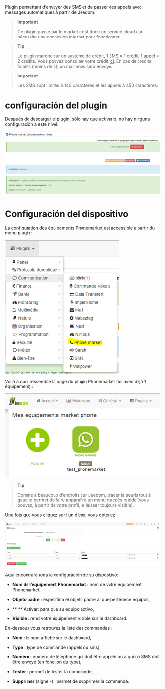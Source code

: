 Plugin permettant d’envoyer des SMS et de passer des appels avec
messages automatiques à partir de Jeedom.

> **Important**
>
> Ce plugin passe par le market c’est donc un service cloud qui
> nécessite une connexion internet pour fonctionner.

> **Tip**
>
> Le plugin marche sur un système de crédit, 1 SMS = 1 crédit, 1 appel =
> 2 crédits. Vous pouvez consulter votre crédit
> [ici](http://market.jeedom.fr/index.php?v=d&p=profils&tab=sms). En cas
> de crédits faibles (moins de 5), un mail vous sera envoyé.

> **Important**
>
> Les SMS sont limités à 140 caractères et les appels à 450 caractères.

configuración del plugin
=======================

Después de descargar el plugin, sólo hay que activarlo,
no hay ninguna configuración a este nivel.

![phonemarket1](./images/phonemarket1.PNG)

Configuración del dispositivo
=============================

La configuration des équipements Phonemarket est accessible à partir du
menu plugin :

![phonemarket2](./images/phonemarket2.PNG)

Voilà à quoi ressemble la page du plugin Phonemarket (ici avec déjà 1
équipement) :

![phonemarket3](./images/phonemarket3.PNG)

> **Tip**
>
> Comme à beaucoup d’endroits sur Jeedom, placer la souris tout à gauche
> permet de faire apparaître un menu d’accès rapide (vous pouvez, à
> partir de votre profil, le laisser toujours visible).

Une fois que vous cliquez sur l’un d’eux, vous obtenez :

![phonemarket4](./images/phonemarket4.PNG)

Aquí encontrará toda la configuración de su dispositivo:

-   **Nom de l’équipement Phonemarket** : nom de votre équipement
    Phonemarket,

-   **Objeto padre** : especifica el objeto padre al que pertenece
    equipos,

-   ** ** Activar: para que su equipo activo,

-   **Visible** : rend votre équipement visible sur le dashboard.

En-dessous vous retrouvez la liste des commandes :

-   **Nom** : le nom affiché sur le dashboard,

-   **Type** : type de commande (appels ou sms),

-   **Numéro** : numéro de téléphone qui doit être appelé ou à qui un
    SMS doit être envoyé (en fonction du type),

-   **Tester** : permet de tester la commande,

-   **Supprimer** (signe -) : permet de supprimer la commande.


